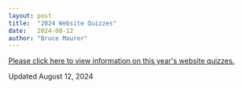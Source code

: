 ```yaml
---
layout: post
title:  "2024 Website Quizzes"
date:   2024-08-12
author: "Bruce Maurer"
---
```


[Please click here to view information on this year's website
quizzes.](https://storage.googleapis.com/ohsaa-websites/quizzes/2024/2024%20Website%20Quizzes%20Info.pdf)

Updated August 12, 2024
